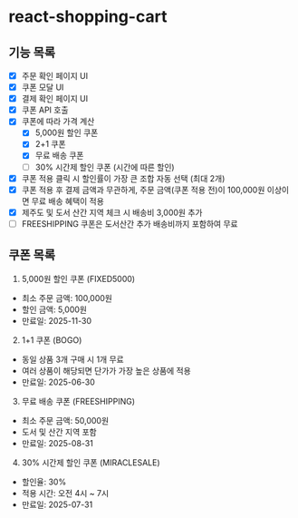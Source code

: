 # react-shopping-cart

## 기능 목록

- [x] 주문 확인 페이지 UI
- [x] 쿠폰 모달 UI
- [x] 결제 확인 페이지 UI
- [x] 쿠폰 API 호출
- [x] 쿠폰에 따라 가격 계산
  - [x] 5,000원 할인 쿠폰
  - [x] 2+1 쿠폰
  - [x] 무료 배송 쿠폰
  - [ ] 30% 시간제 할인 쿠폰 (시간에 따른 할인)
- [x] 쿠폰 적용 클릭 시 할인률이 가장 큰 조합 자동 선택 (최대 2개)
- [x] 쿠폰 적용 후 결제 금액과 무관하게, 주문 금액(쿠폰 적용 전)이 100,000원 이상이면 무료 배송 혜택이 적용
- [x] 제주도 및 도서 산간 지역 체크 시 배송비 3,000원 추가
- [ ] FREESHIPPING 쿠폰은 도서산간 추가 배송비까지 포함하여 무료

## 쿠폰 목록

1. 5,000원 할인 쿠폰 (FIXED5000)

- 최소 주문 금액: 100,000원
- 할인 금액: 5,000원
- 만료일: 2025-11-30

2. 1+1 쿠폰 (BOGO)

- 동일 상품 3개 구매 시 1개 무료
- 여러 상품이 해당되면 단가가 가장 높은 상품에 적용
- 만료일: 2025-06-30

3. 무료 배송 쿠폰 (FREESHIPPING)

- 최소 주문 금액: 50,000원
- 도서 및 산간 지역 포함
- 만료일: 2025-08-31

4. 30% 시간제 할인 쿠폰 (MIRACLESALE)

- 할인율: 30%
- 적용 시간: 오전 4시 ~ 7시
- 만료일: 2025-07-31
